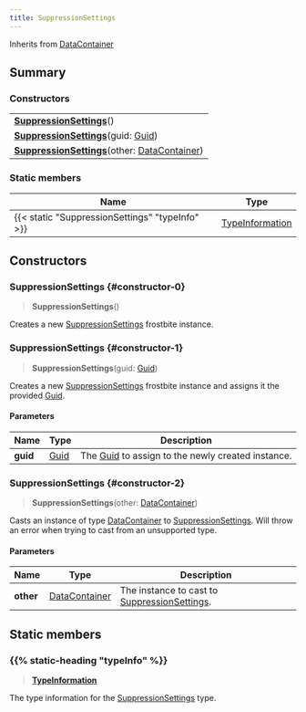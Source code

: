 ```yaml
---
title: SuppressionSettings
---
```


Inherits from [DataContainer](/vext/ref/shared/type/datacontainer)

## Summary

### Constructors

|  |
| --- |
| **[SuppressionSettings](#constructor-0)**() |
| **[SuppressionSettings](#constructor-1)**(guid: [Guid](/vext/ref/shared/type/guid)) |
| **[SuppressionSettings](#constructor-2)**(other: [DataContainer](/vext/ref/shared/type/datacontainer)) |

### Static members

| Name | Type |
| ---- | ---- |
| {{< static "SuppressionSettings" "typeInfo" >}} | [TypeInformation](/vext/ref/shared/type/typeinformation) |

## Constructors

### SuppressionSettings {#constructor-0}

> **SuppressionSettings**()

Creates a new [SuppressionSettings](/vext/ref/fb/suppressionsettings) frostbite instance.

### SuppressionSettings {#constructor-1}

> **SuppressionSettings**(guid: [Guid](/vext/ref/shared/type/guid))

Creates a new [SuppressionSettings](/vext/ref/fb/suppressionsettings) frostbite instance and assigns it the provided [Guid](/vext/ref/shared/type/guid).

#### Parameters

| Name | Type | Description |
| ---- | ---- | ----------- |
| **guid** | [Guid](/vext/ref/shared/type/guid) | The [Guid](/vext/ref/shared/type/guid) to assign to the newly created instance. |

### SuppressionSettings {#constructor-2}

> **SuppressionSettings**(other: [DataContainer](/vext/ref/shared/type/datacontainer))

Casts an instance of type [DataContainer](/vext/ref/shared/type/datacontainer) to [SuppressionSettings](/vext/ref/fb/suppressionsettings). Will throw an error when trying to cast from an unsupported type.

#### Parameters

| Name | Type | Description |
| ---- | ---- | ----------- |
| **other** | [DataContainer](/vext/ref/shared/type/datacontainer) | The instance to cast to [SuppressionSettings](/vext/ref/fb/suppressionsettings). |

## Static members

### {{% static-heading "typeInfo" %}}

> **[TypeInformation](/vext/ref/shared/type/typeinformation)**

The type information for the [SuppressionSettings](/vext/ref/fb/suppressionsettings) type.

